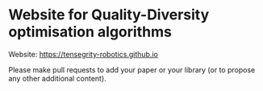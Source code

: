 # Website for Quality-Diversity optimisation algorithms

Website: https://tensegrity-robotics.github.io

Please make pull requests to add your paper or your library (or to propose any other additional content).
